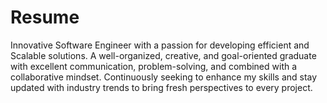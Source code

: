 # Resume
Innovative Software Engineer with a passion for developing efficient and Scalable solutions. A well-organized, creative, and goal-oriented graduate with excellent communication, problem-solving, and combined with a collaborative mindset. Continuously seeking to enhance my skills and stay updated with industry trends to bring fresh perspectives to every project.
